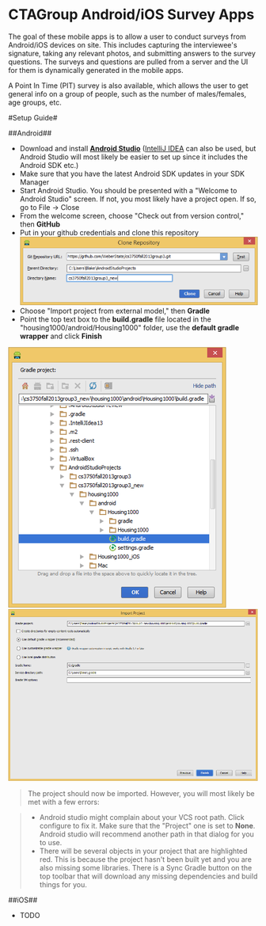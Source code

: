 CTAGroup Android/iOS Survey Apps
==========================

The goal of these mobile apps is to allow a user to conduct surveys from Android/iOS devices on site.  This includes capturing the interviewee's signature, taking any relevant photos, and submitting answers to the survey questions.  The surveys and questions are pulled from a server and the UI for them is dynamically generated in the mobile apps.

A Point In Time (PIT) survey is also available, which allows the user to get general info on a group of people, such as the number of males/females, age groups, etc.

#Setup Guide#

##Android##

- Download and install **[Android Studio](http://tools.android.com/download/studio/canary)** ([IntelliJ IDEA](http://www.jetbrains.com/idea/) can also be used, but Android Studio will most likely be easier to set up since it includes the Android SDK etc.)
- Make sure that you have the latest Android SDK updates in your SDK Manager
- Start Android Studio.  You should be presented with a "Welcome to Android Studio" screen.  If not, you most likely have a project open. If so, go to File -> Close
- From the welcome screen, choose "Check out from version control," then **GitHub**
- Put in your github credentials and clone this repository
![](images/checkout.PNG)
- Choose "Import project from external model," then **Gradle**
- Point the top text box to the **build.gradle** file located in the "housing1000/android/Housing1000" folder, use the **default gradle wrapper** and click **Finish**

![](images/build.gradle.PNG)
![](images/import.PNG)

> The project should now be imported.  However, you will most likely be met with a few errors:

> - Android studio might complain about your VCS root path. Click configure to fix it. Make sure that the "Project" one is set to **None**.  Android studio will recommend another path in that dialog for you to use.
> - There will be several objects in your project that are highlighted red.  This is because the project hasn't been built yet and you are also missing some libraries. There is a Sync Gradle button on the top toolbar that will download any missing dependencies and build things for you.


##iOS##

- TODO